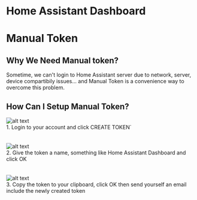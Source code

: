 # Home Assistant Dashboard

# Manual Token

## Why We Need Manual token?
Sometime, we can't login to Home Assistant server due to network, server, device compartibily issues... and Manual Token is a convenience way to overcome this problem.

## How Can I Setup Manual Token?


![alt text](https://github.com/tuanha2000vn/Home-Assistant-Dashboard/blob/master/manual-token-1.png?raw=true)
<br>1. Login to your account and click CREATE TOKEN`
<br><br><br>
![alt text](https://github.com/tuanha2000vn/Home-Assistant-Dashboard/blob/master/manual-token-2.png?raw=true)
<br>
2. Give the token a name, something like Home Assistant Dashboard and click OK
<br><br><br>
![alt text](https://github.com/tuanha2000vn/Home-Assistant-Dashboard/blob/master/manual-token-3.png?raw=true)
<br>
3. Copy the token to your clipboard, click OK then send yourself an email include the newly created token
